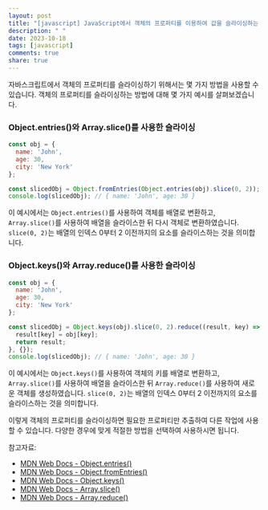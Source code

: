 ```yaml
---
layout: post
title: "[javascript] JavaScript에서 객체의 프로퍼티를 이용하여 값을 슬라이싱하는 방법에 대해 알려주세요."
description: " "
date: 2023-10-18
tags: [javascript]
comments: true
share: true
---
```


자바스크립트에서 객체의 프로퍼티를 슬라이싱하기 위해서는 몇 가지 방법을 사용할 수 있습니다. 객체의 프로퍼티를 슬라이싱하는 방법에 대해 몇 가지 예시를 살펴보겠습니다.

### Object.entries()와 Array.slice()를 사용한 슬라이싱

```javascript
const obj = {
  name: 'John',
  age: 30,
  city: 'New York'
};

const slicedObj = Object.fromEntries(Object.entries(obj).slice(0, 2));
console.log(slicedObj); // { name: 'John', age: 30 }
```

이 예시에서는 `Object.entries()`를 사용하여 객체를 배열로 변환하고, `Array.slice()`를 사용하여 배열을 슬라이스한 뒤 다시 객체로 변환하였습니다. `slice(0, 2)`는 배열의 인덱스 0부터 2 이전까지의 요소를 슬라이스하는 것을 의미합니다.

### Object.keys()와 Array.reduce()를 사용한 슬라이싱

```javascript
const obj = {
  name: 'John',
  age: 30,
  city: 'New York'
};

const slicedObj = Object.keys(obj).slice(0, 2).reduce((result, key) => {
  result[key] = obj[key];
  return result;
}, {});
console.log(slicedObj); // { name: 'John', age: 30 }
```

이 예시에서는 `Object.keys()`를 사용하여 객체의 키를 배열로 변환하고, `Array.slice()`를 사용하여 배열을 슬라이스한 뒤 `Array.reduce()`를 사용하여 새로운 객체를 생성하였습니다. `slice(0, 2)`는 배열의 인덱스 0부터 2 이전까지의 요소를 슬라이스하는 것을 의미합니다.

이렇게 객체의 프로퍼티를 슬라이싱하면 필요한 프로퍼티만 추출하여 다른 작업에 사용할 수 있습니다. 다양한 경우에 맞게 적절한 방법을 선택하여 사용하시면 됩니다.

참고자료:
- [MDN Web Docs - Object.entries()](https://developer.mozilla.org/ko/docs/Web/JavaScript/Reference/Global_Objects/Object/entries)
- [MDN Web Docs - Object.fromEntries()](https://developer.mozilla.org/ko/docs/Web/JavaScript/Reference/Global_Objects/Object/fromEntries)
- [MDN Web Docs - Object.keys()](https://developer.mozilla.org/ko/docs/Web/JavaScript/Reference/Global_Objects/Object/keys)
- [MDN Web Docs - Array.slice()](https://developer.mozilla.org/ko/docs/Web/JavaScript/Reference/Global_Objects/Array/slice)
- [MDN Web Docs - Array.reduce()](https://developer.mozilla.org/ko/docs/Web/JavaScript/Reference/Global_Objects/Array/Reduce)